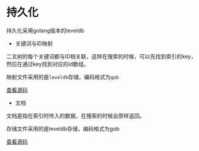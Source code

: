 # 持久化

持久化采用golang版本的leveldb

+ 关键词与ID映射

二叉树的每个关键词都与ID相关联，这样在搜索的时候，可以先找到索引的key，然后在通过key找到对应的id数组。

映射文件采用的是`leveldb`存储，编码格式为`gob`

[查看源码](../searcher/storage/leveldb_storage.go)


+ 文档

文档是指在索引时传入的数据，在搜索的时候会原样返回。

存储文件采用的是leveldb存储，编码格式为gob

[查看源码](../searcher/storage/leveldb_storage.go)